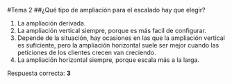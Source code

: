 #Tema 2
##¿Qué tipo de ampliación para el escalado hay que elegir?
1. La ampliación derivada.
2. La ampliación vertical siempre, porque es más facil de configurar.
3. Depende de la situación, hay ocasiones en las que la ampliación vertical es suficiente, pero la ampliación horizontal suele ser mejor cuando las peticiones de los clientes crecen van creciendo.
4. La ampliación horizontal siempre, porque escala más a la larga.

Respuesta correcta: **3**
